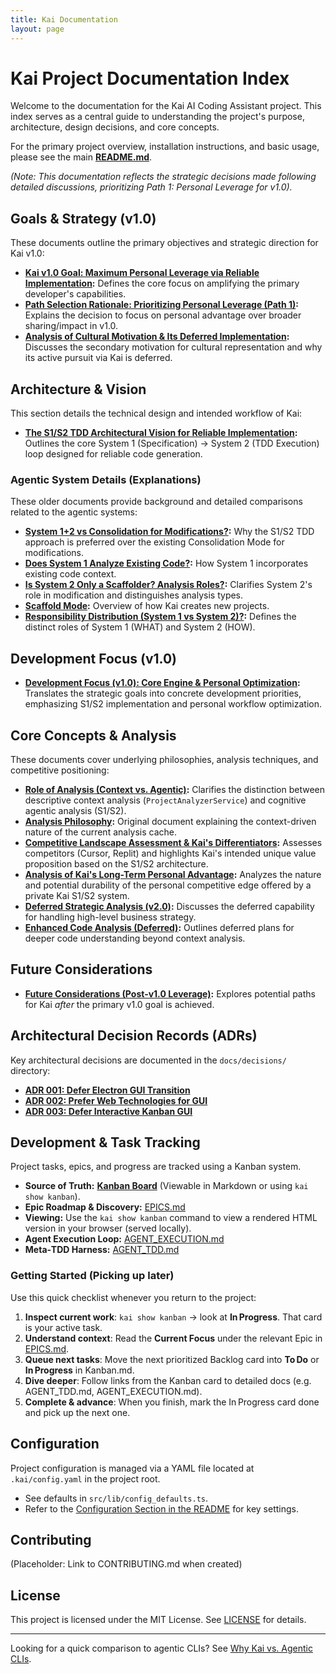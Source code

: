 ```yaml
---
title: Kai Documentation
layout: page
---
```


# Kai Project Documentation Index

Welcome to the documentation for the Kai AI Coding Assistant project. This index serves as a central guide to understanding the project's purpose, architecture, design decisions, and core concepts.

For the primary project overview, installation instructions, and basic usage, please see the main [**README.md**](../README.md).

*(Note: This documentation reflects the strategic decisions made following detailed discussions, prioritizing Path 1: Personal Leverage for v1.0).*

## Goals & Strategy (v1.0)

These documents outline the primary objectives and strategic direction for Kai v1.0:

*   **[Kai v1.0 Goal: Maximum Personal Leverage via Reliable Implementation](goals/primary_objective_v1.md):** Defines the core focus on amplifying the primary developer's capabilities.
*   **[Path Selection Rationale: Prioritizing Personal Leverage (Path 1)](strategy/path_selection_rationale.md):** Explains the decision to focus on personal advantage over broader sharing/impact in v1.0.
*   **[Analysis of Cultural Motivation & Its Deferred Implementation](strategy/cultural_motivation_analysis.md):** Discusses the secondary motivation for cultural representation and why its active pursuit via Kai is deferred.

## Architecture & Vision

This section details the technical design and intended workflow of Kai:

*   **[The S1/S2 TDD Architectural Vision for Reliable Implementation](architecture/s1_s2_tdd_vision.md):** Outlines the core System 1 (Specification) -> System 2 (TDD Execution) loop designed for reliable code generation.

### Agentic System Details (Explanations)

These older documents provide background and detailed comparisons related to the agentic systems:

*   **[System 1+2 vs Consolidation for Modifications?](explanations/s1s2-vs-consolidation-modifications.md):** Why the S1/S2 TDD approach is preferred over the existing Consolidation Mode for modifications.
*   **[Does System 1 Analyze Existing Code?](explanations/s1-analysis-existing-code.md):** How System 1 incorporates existing code context.
*   **[Is System 2 Only a Scaffolder? Analysis Roles?](explanations/s2-scaffolding-vs-modification-analysis.md):** Clarifies System 2's role in modification and distinguishes analysis types.
*   **[Scaffold Mode](explanations/scaffold_mode.md):** Overview of how Kai creates new projects.
*   **[Responsibility Distribution (System 1 vs System 2)?](explanations/s1-s2-responsibility-distribution.md):** Defines the distinct roles of System 1 (WHAT) and System 2 (HOW).

## Development Focus (v1.0)

*   **[Development Focus (v1.0): Core Engine & Personal Optimization](development/focus_and_priorities_v1.md):** Translates the strategic goals into concrete development priorities, emphasizing S1/S2 implementation and personal workflow optimization.

## Core Concepts & Analysis

These documents cover underlying philosophies, analysis techniques, and competitive positioning:

*   **[Role of Analysis (Context vs. Agentic)](concepts/role_of_analysis_revisited.md):** Clarifies the distinction between descriptive context analysis (`ProjectAnalyzerService`) and cognitive agentic analysis (S1/S2).
*   **[Analysis Philosophy](concepts/analysis_philosophy.md):** Original document explaining the context-driven nature of the current analysis cache.
*   **[Competitive Landscape Assessment & Kai's Differentiators](concepts/competitive_landscape_assessment.md):** Assesses competitors (Cursor, Replit) and highlights Kai's intended unique value proposition based on the S1/S2 architecture.
*   **[Analysis of Kai's Long-Term Personal Advantage](concepts/personal_advantage_analysis.md):** Analyzes the nature and potential durability of the personal competitive edge offered by a private Kai S1/S2 system.
*   **[Deferred Strategic Analysis (v2.0)](concepts/strategic_analysis_v2.md):** Discusses the deferred capability for handling high-level business strategy.
*   **[Enhanced Code Analysis (Deferred)](concepts/enhanced_code_analysis.md):** Outlines deferred plans for deeper code understanding beyond context analysis.

## Future Considerations

*   **[Future Considerations (Post-v1.0 Leverage)](future/post_v1_options.md):** Explores potential paths for Kai *after* the primary v1.0 goal is achieved.

## Architectural Decision Records (ADRs)

Key architectural decisions are documented in the `docs/decisions/` directory:

*   **[ADR 001: Defer Electron GUI Transition](decisions/ADR_001_Electron_Transition.md)**
*   **[ADR 002: Prefer Web Technologies for GUI](decisions/ADR_002_Prefer_WebTech_for_GUI.md)**
*   **[ADR 003: Defer Interactive Kanban GUI](decisions/ADR_003_Defer_Interactive_Kanban_GUI.md)**

## Development & Task Tracking

Project tasks, epics, and progress are tracked using a Kanban system.

*   **Source of Truth:** [**Kanban Board**](../Kanban.md) (Viewable in Markdown or using `kai show kanban`).
*   **Epic Roadmap & Discovery:** [EPICS.md](EPICS.md)
*   **Viewing:** Use the `kai show kanban` command to view a rendered HTML version in your browser (served locally).
*   **Agent Execution Loop:** [AGENT_EXECUTION.md](AGENT_EXECUTION.md)
*   **Meta‑TDD Harness:** [AGENT_TDD.md](AGENT_TDD.md)

### Getting Started (Picking up later)

Use this quick checklist whenever you return to the project:

1. **Inspect current work**: `kai show kanban` → look at **In Progress**. That card is your active task.
2. **Understand context**: Read the **Current Focus** under the relevant Epic in [EPICS.md](EPICS.md).
3. **Queue next tasks**: Move the next prioritized Backlog card into **To Do** or **In Progress** in Kanban.md.
4. **Dive deeper**: Follow links from the Kanban card to detailed docs (e.g. AGENT_TDD.md, AGENT_EXECUTION.md).
5. **Complete & advance**: When you finish, mark the In Progress card done and pick up the next one.

## Configuration

Project configuration is managed via a YAML file located at `.kai/config.yaml` in the project root.

*   See defaults in `src/lib/config_defaults.ts`.
*   Refer to the [Configuration Section in the README](../README.md#configuration) for key settings.

## Contributing

(Placeholder: Link to CONTRIBUTING.md when created)

## License

This project is licensed under the MIT License. See [LICENSE](../LICENSE) for details.

---

Looking for a quick comparison to agentic CLIs? See [Why Kai vs. Agentic CLIs](benefits.md).
